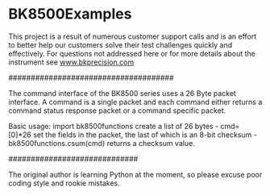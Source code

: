 # BK8500Examples

This project is a result of numerous customer support calls and is an effort to better help our customers solve their test challenges quickly and effectively. For questions not addressed here or for more details about the instrument see www.bkprecision.com

#####################################

The command interface of the BK8500 series uses a 26 Byte packet interface. A command is a single packet and each command either returns a command status response packet or a command specific packet.

Basic usage:
import bk8500functions
create a list of 26 bytes - cmd=[0]*26
set the fields in the packet, the last of which is an 8-bit checksum - bk8500functions.csum(cmd) returns a checksum value.

#############################

The original author is learning Python at the moment, so please excuse poor coding style and rookie mistakes.
